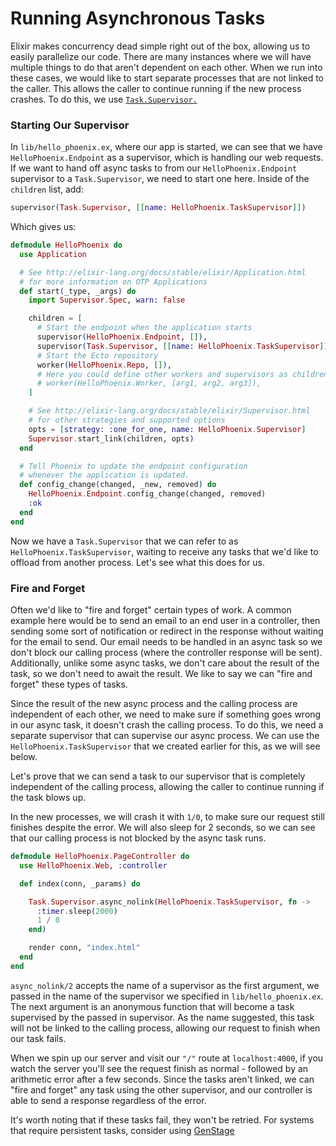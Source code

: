 # Running Asynchronous Tasks

Elixir makes concurrency dead simple right out of the box, allowing us to
easily parallelize our code. There are many instances where we will have
multiple things to do that aren't dependent on each other. When we run into
these cases, we would like to start separate processes that are not linked to
the caller. This allows the caller to continue running if the new process
crashes. To do this, we use
[`Task.Supervisor.`](http://elixir-lang.org/docs/stable/elixir/Task.Supervisor)

### Starting Our Supervisor

In `lib/hello_phoenix.ex`, where our app is started, we can see that we have
`HelloPhoenix.Endpoint` as a supervisor, which is handling our web requests. If
we want to hand off async tasks to from our `HelloPhoenix.Endpoint` supervisor
to a `Task.Supervisor`, we need to start one here. Inside of the `children`
list, add:

```elixir
supervisor(Task.Supervisor, [[name: HelloPhoenix.TaskSupervisor]])
```

Which gives us:

```elixir
defmodule HelloPhoenix do
  use Application

  # See http://elixir-lang.org/docs/stable/elixir/Application.html
  # for more information on OTP Applications
  def start(_type, _args) do
    import Supervisor.Spec, warn: false

    children = [
      # Start the endpoint when the application starts
      supervisor(HelloPhoenix.Endpoint, []),
      supervisor(Task.Supervisor, [[name: HelloPhoenix.TaskSupervisor]]),
      # Start the Ecto repository
      worker(HelloPhoenix.Repo, []),
      # Here you could define other workers and supervisors as children
      # worker(HelloPhoenix.Worker, [arg1, arg2, arg3]),
    ]

    # See http://elixir-lang.org/docs/stable/elixir/Supervisor.html
    # for other strategies and supported options
    opts = [strategy: :one_for_one, name: HelloPhoenix.Supervisor]
    Supervisor.start_link(children, opts)
  end

  # Tell Phoenix to update the endpoint configuration
  # whenever the application is updated.
  def config_change(changed, _new, removed) do
    HelloPhoenix.Endpoint.config_change(changed, removed)
    :ok
  end
end
```

Now we have a `Task.Supervisor` that we can refer to as
`HelloPhoenix.TaskSupervisor`, waiting to receive any tasks that we'd like to
offload from another process. Let's see what this does for us.

### Fire and Forget

Often we'd like to "fire and forget" certain types of work.  A common example
here would be to send an email to an end user in a controller, then sending
some sort of notification or redirect in the response without waiting for the
email to send. Our email needs to be handled in an async task so we don't block
our calling process (where the controller response will be sent).
Additionally, unlike some async tasks, we don't care about the result of the
task, so we don't need to await the result.  We like to say we can "fire and
forget" these types of tasks.

Since the result of the new async process and the calling process are
independent of each other, we need to make sure if something goes wrong in
our async task, it doesn't crash the calling process. To do this, we need a
separate supervisor that can supervise our async process. We can use the
`HelloPhoenix.TaskSupervisor` that we created earlier for this, as we will see
below.

Let's prove that we can send a task to our supervisor that is completely
independent of the calling process, allowing the caller to continue running if
the task blows up.

In the new processes, we will crash it with `1/0`, to make sure our request still
finishes despite the error. We will also sleep for 2 seconds, so we can see
that our calling process is not blocked by the async task runs.

```elixir
defmodule HelloPhoenix.PageController do
  use HelloPhoenix.Web, :controller

  def index(conn, _params) do

    Task.Supervisor.async_nolink(HelloPhoenix.TaskSupervisor, fn ->
      :timer.sleep(2000)
      1 / 0
    end)

    render conn, "index.html"
  end
end
```

`async_nolink/2` accepts the name of a supervisor as the first argument, we
passed in the name of the supervisor we specified in `lib/hello_phoenix.ex`.
The next argument is an anonymous function that will become a task supervised
by the passed in supervisor.  As the name suggested, this task will not be
linked to the calling process, allowing our request to finish when our task
fails.

When we spin up our server and visit our `"/"` route at `localhost:4000`, if
you watch the server you'll see the request finish as normal - followed by an
arithmetic error after a few seconds. Since the tasks aren't linked, we can
"fire and forget" any task using the other supervisor, and our controller is
able to send a response regardless of the error.

It's worth noting that if these tasks fail, they won't be retried.  For systems
that require persistent tasks, consider using
[GenStage](https://hexdocs.pm/gen_stage/Experimental.GenStage.html)
